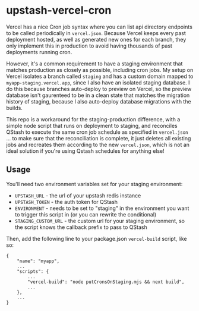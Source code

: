 # upstash-vercel-cron

Vercel has a nice Cron job syntax where you can list api directory endpoints to be called periodically in `vercel.json`. Because Vercel keeps every past deployment hosted, as well as generated new ones for each branch, they only implement this in production to avoid having thousands of past deployments running cron.

However, it's a common requirement to have a staging environment that matches production as closely as possible, including cron jobs. My setup on Vercel isolates a branch called `staging`  and has a custom domain mapped to `myapp-staging.vercel.app`, since I also have an isolated staging database. I do this because branches auto-deploy to preview on Vercel, so the preview database isn't gaurenteed to be in a clean state that matches the migration history of staging, because I also auto-deploy database migrations with the builds.

This repo is a workaround for the staging-production difference, with a simple node script that runs on deployment to staging, and reconciles QStash to execute the same cron job schedule as specified in `vercel.json `... to make sure that the reconciliation is complete, it just deletes all existing jobs and recreates them according to the new `vercel.json`, which is not an ideal solution if you're using Qstash schedules for anything else!

## Usage

You'll need two environment variables set for your staging environment:
- `UPSTASH_URL` - the url of your upstash redis instance
- `UPSTASH_TOKEN` - the auth token for QStash
- `ENVIRONMENT` - needs to be set to "staging" in the environment you want to trigger this script in (or you can rewrite the conditional)
- `STAGING_CUSTOM_URL` - the custom url for your staging environment, so the script knows the callback prefix to pass to QStash

Then, add the following line to your package.json `vercel-build` script, like so:
```
{
    "name": "myapp",
    ...
    "scripts": {
        ...
        "vercel-build": "node putCronsOnStaging.mjs && next build",
        ...
    },
    ...
}
```
